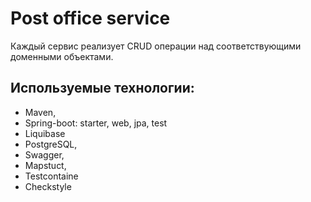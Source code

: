 # Post office service
Каждый сервис реализует CRUD операции над соответствующими
доменными объектами.

## Используемые технологии:
- Maven,
- Spring-boot: starter, web, jpa, test
- Liquibase
- PostgreSQL,
- Swagger,
- Mapstuct,
- Testcontaine
- Checkstyle


